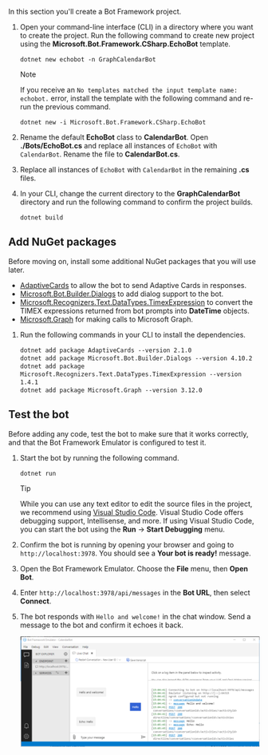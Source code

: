 <!-- markdownlint-disable MD002 MD041 -->

In this section you'll create a Bot Framework project.

1. Open your command-line interface (CLI) in a directory where you want to create the project. Run the following command to create new project using the **Microsoft.Bot.Framework.CSharp.EchoBot** template.

    ```dotnetcli
    dotnet new echobot -n GraphCalendarBot
    ```

    > [!NOTE]
    > If you receive an `No templates matched the input template name: echobot.` error, install the template with the following command and re-run the previous command.
    >
    > ```dotnetcli
    > dotnet new -i Microsoft.Bot.Framework.CSharp.EchoBot
    > ```

1. Rename the default **EchoBot** class to **CalendarBot**. Open **./Bots/EchoBot.cs** and replace all instances of `EchoBot` with `CalendarBot`. Rename the file to **CalendarBot.cs**.

1. Replace all instances of `EchoBot` with `CalendarBot` in the remaining **.cs** files.

1. In your CLI, change the current directory to the **GraphCalendarBot** directory and run the following command to confirm the project builds.

    ```dotnetcli
    dotnet build
    ```

## Add NuGet packages

Before moving on, install some additional NuGet packages that you will use later.

- [AdaptiveCards](https://www.nuget.org/packages/AdaptiveCards/) to allow the bot to send Adaptive Cards in responses.
- [Microsoft.Bot.Builder.Dialogs](https://www.nuget.org/packages/Microsoft.Bot.Builder.Dialogs/) to add dialog support to the bot.
- [Microsoft.Recognizers.Text.DataTypes.TimexExpression](https://www.nuget.org/packages/Microsoft.Recognizers.Text.DataTypes.TimexExpression/) to convert the TIMEX expressions returned from bot prompts into **DateTime** objects.
- [Microsoft.Graph](https://www.nuget.org/packages/Microsoft.Graph/) for making calls to Microsoft Graph.

1. Run the following commands in your CLI to install the dependencies.

    ```Shell
    dotnet add package AdaptiveCards --version 2.1.0
    dotnet add package Microsoft.Bot.Builder.Dialogs --version 4.10.2
    dotnet add package Microsoft.Recognizers.Text.DataTypes.TimexExpression --version 1.4.1
    dotnet add package Microsoft.Graph --version 3.12.0
    ```

## Test the bot

Before adding any code, test the bot to make sure that it works correctly, and that the Bot Framework Emulator is configured to test it.

1. Start the bot by running the following command.

    ```dotnetcli
    dotnet run
    ```

    > [!TIP]
    > While you can use any text editor to edit the source files in the project, we recommend using [Visual Studio Code](https://code.visualstudio.com/). Visual Studio Code offers debugging support, Intellisense, and more. If using Visual Studio Code, you can start the bot using the **Run** -> **Start Debugging** menu.

1. Confirm the bot is running by opening your browser and going to `http://localhost:3978`. You should see a **Your bot is ready!** message.

1. Open the Bot Framework Emulator. Choose the **File** menu, then **Open Bot**.

1. Enter `http://localhost:3978/api/messages` in the **Bot URL**, then select **Connect**.

1. The bot responds with `Hello and welcome!` in the chat window. Send a message to the bot and confirm it echoes it back.

    ![A screenshot of the Bot Framework Emulator connected to the bot](images/test-emulator.png)
